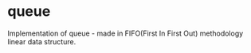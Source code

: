# queue
Implementation of queue - made in FIFO(First In First Out) methodology linear data structure.
